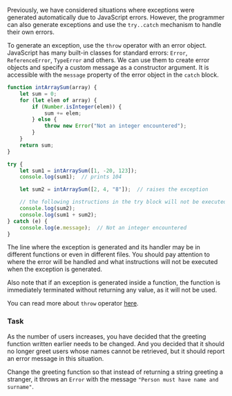 Previously, we have considered situations where exceptions were generated automatically due to JavaScript errors. 
However, the programmer can also generate exceptions and use the `try..catch` mechanism to handle their own errors.

To generate an exception, use the `throw` operator with an error object. 
JavaScript has many built-in classes for standard errors: `Error`, `ReferenceError`, `TypeError` and others. 
We can use them to create error objects and specify a custom message as a constructor argument. 
It is accessible with the `message` property of the error object in the `catch` block.

```js
function intArraySum(array) {
    let sum = 0;
    for (let elem of array) {
        if (Number.isInteger(elem)) {
            sum += elem;
        } else {
            throw new Error("Not an integer encountered");
        }
    }
    return sum;
}

try {
    let sum1 = intArraySum([1, -20, 123]);
    console.log(sum1);  // prints 104

    let sum2 = intArraySum([2, 4, "8"]);  // raises the exception

    // the following instructions in the try block will not be executed 
    console.log(sum2);
    console.log(sum1 + sum2);
} catch (e) {
    console.log(e.message);  // Not an integer encountered
}
```

The line where the exception is generated and its handler may be in different functions or even in different files. 
You should pay attention to where the error will be handled and what instructions will not be executed when the exception is generated.

Also note that if an exception is generated inside a function, the function is immediately terminated without returning any value, as it will not be used.

You can read more about `throw` operator [here](https://developer.mozilla.org/en-US/docs/Web/JavaScript/Reference/Statements/throw).

### Task
As the number of users increases, you have decided that the greeting function written earlier needs to be changed. 
And you decided that it should no longer greet users whose names cannot be retrieved, but it should report an error message in this situation.

Change the greeting function so that instead of returning a string greeting a stranger, 
it throws an `Error` with the message `"Person must have name and surname"`.
